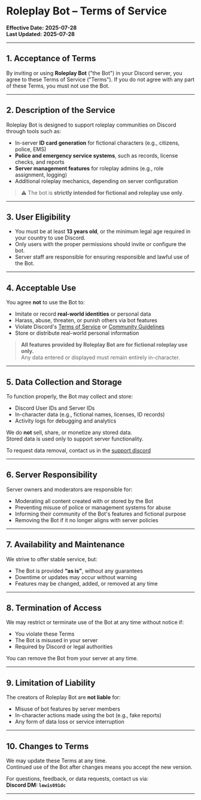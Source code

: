 # Roleplay Bot – Terms of Service

**Effective Date:** **2025-07-28**  
**Last Updated:** **2025-07-28**

---

## 1. Acceptance of Terms

By inviting or using **Roleplay Bot** ("the Bot") in your Discord server, you agree to these Terms of Service ("Terms"). If you do not agree with any part of these Terms, you must not use the Bot.

---

## 2. Description of the Service

Roleplay Bot is designed to support roleplay communities on Discord through tools such as:

- In-server **ID card generation** for fictional characters (e.g., citizens, police, EMS)
- **Police and emergency service systems**, such as records, license checks, and reports
- **Server management features** for roleplay admins (e.g., role assignment, logging)
- Additional roleplay mechanics, depending on server configuration

> ⚠️ The bot is **strictly intended for fictional and roleplay use only**.

---

## 3. User Eligibility

- You must be at least **13 years old**, or the minimum legal age required in your country to use Discord.
- Only users with the proper permissions should invite or configure the bot.
- Server staff are responsible for ensuring responsible and lawful use of the Bot.

---

## 4. Acceptable Use

You agree **not** to use the Bot to:

- Imitate or record **real-world identities** or personal data
- Harass, abuse, threaten, or punish others via bot features
- Violate Discord's [Terms of Service](https://discord.com/terms) or [Community Guidelines](https://discord.com/guidelines)
- Store or distribute real-world personal information

> **All features provided by Roleplay Bot are for fictional roleplay use only.**  
> Any data entered or displayed must remain entirely in-character.

---

## 5. Data Collection and Storage

To function properly, the Bot may collect and store:

- Discord User IDs and Server IDs  
- In-character data (e.g., fictional names, licenses, ID records)  
- Activity logs for debugging and analytics

We do **not** sell, share, or monetize any stored data.  
Stored data is used only to support server functionality.

To request data removal, contact us in the [support discord](https://discord.gg/EBZTGjfHbF)

---

## 6. Server Responsibility

Server owners and moderators are responsible for:

- Moderating all content created with or stored by the Bot  
- Preventing misuse of police or management systems for abuse  
- Informing their community of the Bot's features and fictional purpose  
- Removing the Bot if it no longer aligns with server policies

---

## 7. Availability and Maintenance

We strive to offer stable service, but:

- The Bot is provided **“as is”**, without any guarantees  
- Downtime or updates may occur without warning  
- Features may be changed, added, or removed at any time

---

## 8. Termination of Access

We may restrict or terminate use of the Bot at any time without notice if:

- You violate these Terms  
- The Bot is misused in your server  
- Required by Discord or legal authorities

You can remove the Bot from your server at any time.

---

## 9. Limitation of Liability

The creators of Roleplay Bot are **not liable** for:

- Misuse of bot features by server members  
- In-character actions made using the bot (e.g., fake reports)  
- Any form of data loss or service interruption

---

## 10. Changes to Terms

We may update these Terms at any time.  
Continued use of the Bot after changes means you accept the new version.

For questions, feedback, or data requests, contact us via:  
**Discord DM: `lewis091dc`**

---
